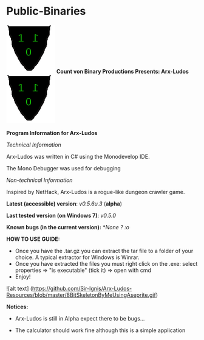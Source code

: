 # Public-Binaries

![alt tag](https://github.com/Sir-Ignis/Dungeon_Game/blob/master/Shield.png)
**Count von Binary Productions Presents: Arx-Ludos**
![alt tag](https://github.com/Sir-Ignis/Dungeon_Game/blob/master/Shield.png)

**Program Information for Arx-Ludos**

_Technical Information_

Arx-Ludos was written in C# using the Monodevelop IDE.

The Mono Debugger was used for debugging

_Non-technical Information_

Inspired by NetHack, Arx-Ludos is a rogue-like
dungeon crawler game.



**Latest (accessible) version**: _v0.5.6u.3_ (**alpha**)

**Last tested version (on Windows 7)**: _v0.5.0_

**Known bugs (in the current version):**
  *_None ? :o_

**HOW TO USE GUIDE:**
  
  * Once you have the .tar.gz you can extract the tar file to a folder of your choice. 
   A typical extractor for Windows is Winrar.
  * Once you have extracted the files you must right click on the .exe:
   select properties => "is executable" (tick it) => open with cmd
  * Enjoy!
  
  ![alt text] (https://github.com/Sir-Ignis/Arx-Ludos-Resources/blob/master/8BitSkeletonByMeUsingAseprite.gif)

**Notices:**
  * Arx-Ludos is still in Alpha expect there to be bugs...

  * The calculator should work fine although this is a simple application

